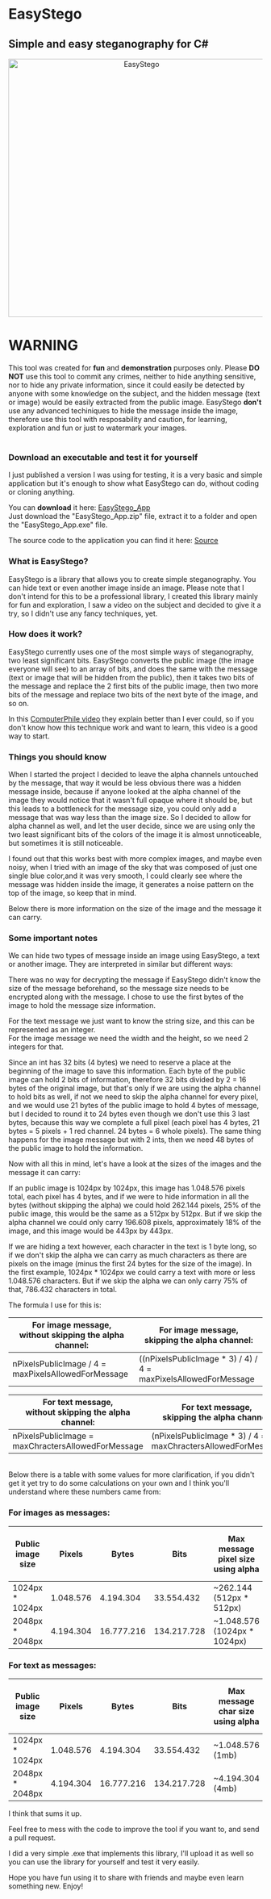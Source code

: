 # EasyStego

## Simple and easy steganography for C#

<p align="center">
<img src="https://github.com/gabrielareia/Logos/blob/main/EasyStegoLogo.png?sanitize=true" alt="EasyStego" title="Interesting image..." width="512"/>
</p>

<!--This is a temporary README, I am still writing it.-->

# WARNING

This tool was created for **fun** and **demonstration** purposes only. Please **DO NOT** use this tool to commit any crimes, neither to hide anything sensitive, nor to hide any private information, since it could easily be detected by anyone with some knowledge on the subject, and the hidden message (text or image) would be easily extracted from the public image. EasyStego **don't** use any advanced techiniques to hide the message inside the image, therefore use this tool with resposability and caution, for learning, exploration and fun or just to watermark your images.
<br/>
<br/>

### Download an executable and test it for yourself

I just published a version I was using for testing, it is a very basic and simple application but it's enough to show what EasyStego can do, without coding or cloning anything.

You can **download** it here: [EasyStego_App](https://github.com/gabrielareia/EasyStego_AppExample/releases/tag/v1.0)<br/>
Just download the "EasyStego_App.zip" file, extract it to a folder and open the "EasyStego_App.exe" file.

The source code to the application you can find it here: [Source](https://github.com/gabrielareia/EasyStego_AppExample)
<br/>

### What is EasyStego?

EasyStego is a library that allows you to create simple steganography. You can hide text or even another image inside an image. Please note that I don't intend for this to be a professional library, I created this library mainly for fun and exploration, I saw a video on the subject and decided to give it a try, so I didn't use any fancy techniques, yet.

### How does it work?

EasyStego currently uses one of the most simple ways of steganography, two least significant bits. EasyStego converts the public image (the image everyone will see) to an array of bits, and does the same with the message (text or image that will be hidden from the public), then it takes two bits of the message and replace the 2 first bits of the public image, then two more bits of the message and replace two bits of the next byte of the image, and so on.

In this [ComputerPhile video](https://www.youtube.com/watch?v=TWEXCYQKyDc) they explain better than I ever could, so if you don't know how this technique work and want to learn, this video is a good way to start.

### Things you should know

When I started the project I decided to leave the alpha channels untouched by the message, that way it would be less obvious there was a hidden message inside, because if anyone looked at the alpha channel of the image they would notice that it wasn't full opaque where it should be, but this leads to a bottleneck for the message size, you could only add a message that was way less than the image size. So I decided to allow for alpha channel as well, and let the user decide, since we are using only the two least significant bits of the colors of the image it is almost unnoticeable, but sometimes it is still noticeable. 

I found out that this works best with more complex images, and maybe even noisy, when I tried with an image of the sky that was composed of just one single blue color,and it was very smooth, I could clearly see where the message was hidden inside the image, it generates a noise pattern on the top of the image, so keep that in mind.

Below there is more information on the size of the image and the message it can carry.

### Some important notes

We can hide two types of message inside an image using EasyStego, a text or another image. They are interpreted in similar but different ways:

There was no way for decrypting the message if EasyStego didn't know the size of the message beforehand, so the message size needs to be encrypted along with the message.
I chose to use the first bytes of the image to hold the message size information. 

For the text message we just want to know the string size, and this can be represented as an integer.<br/>
For the image message we need the width and the height, so we need 2 integers for that.

Since an int has 32 bits (4 bytes) we need to reserve a place at the beginning of the image to save this information. Each byte of the public image can hold 2 bits of information, therefore 32 bits divided by 2 = 16 bytes of the original image, but that's only if we are using the alpha channel to hold bits as well, if not we need to skip the alpha channel for every pixel, and we would use 21 bytes of the public image to hold 4 bytes of message, but I decided to round it to 24 bytes even though we don't use this 3 last bytes, because this way we complete a full pixel (each pixel has 4 bytes, 21 bytes = 5 pixels + 1 red channel. 24 bytes = 6 whole pixels).
The same thing happens for the image message but with 2 ints, then we need 48 bytes of the public image to hold the information.

Now with all this in mind, let's have a look at the sizes of the images and the message it can carry:

If an public image is 1024px by 1024px, this image has 1.048.576 pixels total, each pixel has 4 bytes, and if we were to hide information in all the bytes (without skipping the alpha) we could hold 262.144 pixels, 25% of the public image, this would be the same as a 512px by 512px. But if we skip the alpha channel we could only carry 196.608 pixels, approximately 18% of the image, and this image would be 443px by 443px.

If we are hiding a text however, each character in the text is 1 byte long, so if we don't skip the alpha we can carry as much characters as there are pixels on the image (minus the first 24 bytes for the size of the image). In the first example, 1024px * 1024px we could carry a text with more or less 1.048.576 characters. But if we skip the alpha we can only carry 75% of that, 786.432 characters in total.

The formula I use for this is: 

**For image message,<br/>without skipping the alpha channel:** | **For image message,<br/>skipping the alpha channel:**
-|-
nPixelsPublicImage / 4 = maxPixelsAllowedForMessage | ((nPixelsPublicImage * 3) / 4) / 4 = maxPixelsAllowedForMessage

**For text message,<br/>without skipping the alpha channel:** | **For text message,<br/>skipping the alpha channel:**
-|-
nPixelsPublicImage = maxChractersAllowedForMessage | (nPixelsPublicImage * 3) / 4 = maxChractersAllowedForMessage

<br/>
Below there is a table with some values for more clarification, if you didn't get it yet try to do some calculations on your own and I think you'll understand where these numbers came from:

### For images as messages:

Public image size | Pixels | Bytes | Bits |  Max message pixel size using alpha | Max message pixel size skipping alpha
-----------|-------------|-|--------------|-|-
1024px * 1024px | 1.048.576 | 4.194.304 | 33.554.432 | ~262.144 (512px * 512px) | ~196.608 (443px * 443px)
2048px * 2048px | 4.194.304 | 16.777.216 | 134.217.728 | ~1.048.576 (1024px * 1024px) | ~786.432 (886px * 886px)

### For text as messages:

Public image size | Pixels | Bytes | Bits |  Max message char size using alpha | Max message char size skipping alpha
-----------|-------------|-|--------------|-|-
1024px * 1024px | 1.048.576 | 4.194.304 | 33.554.432 | ~1.048.576 (1mb) | ~786.432 (768kb)
2048px * 2048px | 4.194.304 | 16.777.216 | 134.217.728 | ~4.194.304 (4mb) | ~3.145.728 (3mb)


I think that sums it up.

Feel free to mess with the code to improve the tool if you want to, and send a pull request.

I did a very simple .exe that implements this library, I'll upload it as well so you can use the library for yourself and test it very easily.

Hope you have fun using it to share with friends and maybe even learn something new. Enjoy!

